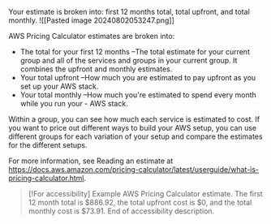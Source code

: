 Your estimate is broken into: first 12 months total, total upfront, and total monthly.
![[Pasted image 20240802053247.png]]

AWS Pricing Calculator estimates are broken into:
- The total for your first 12 months –The total estimate for your current group and all of the services and groups in your current group. It combines the upfront and monthly estimates. 
- Your total upfront –How much you are estimated to pay upfront as you set up your AWS stack.
- Your total monthly –How much you're estimated to spend every month while you run your - AWS stack.

Within a group, you can see how much each service is estimated to cost. If you want to price out different ways to build your AWS setup, you can use different groups for each variation of your setup and compare the estimates for the different setups.

For more information, see Reading an estimate at https://docs.aws.amazon.com/pricing-calculator/latest/userguide/what-is-pricing-calculator.html.

> [!For accessibility]
> Example AWS Pricing Calculator estimate. The first 12 month total is $886.92, 
the total upfront cost is $0, and the total monthly cost is $73.91. 
End of accessibility description.
